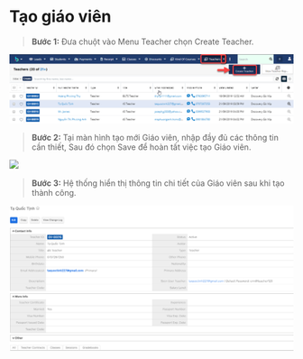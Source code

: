 # Tạo giáo viên

> **Bước 1:** Đưa chuột vào Menu Teacher chọn Create Teacher.

![](../../../.gitbook/assets/TaoGV1.png)

> **Bước 2:** Tại màn hình tạo mới Giáo viên, nhập đầy đủ các thông tin cần thiết, Sau đó chọn Save để hoàn tất việc tạo Giáo viên.

![](../../../.gitbook/assets/TạoGV2.png)

> **Bước 3:** Hệ thống hiển thị thông tin chi tiết của Giáo viên sau khi tạo thành công.

![](../../../.gitbook/assets/TaoGv3.png)

